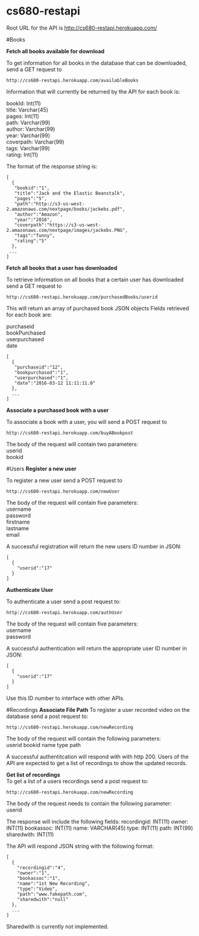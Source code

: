 # cs680-restapi

Root URL for the API is http://cs680-restapi.herokuapp.com/

#Books

**Fetch all books available for download**

To get information for all books in the database that can be downloaded, send a GET request to
````
http://cs680-restapi.herokuapp.com/availableBooks 
````

Information that will currently be returned by the API for each book is: 

bookId: Int(11)  
title: Varchar(45)  
pages: Int(11)  
path: Varchar(99)  
author: Varchar(99)  
year: Varchar(99)  
coverpath: Varchar(99)  
tags: Varchar(99)  
rating: Int(11)  

The format of the response string is:  

````
[
  {
   "bookid":"1",
   "title":"Jack and the Elastic Beanstalk",
   "pages":"5",
   "path":"http://s3-us-west-2.amazonaws.com/nextpage/books/jackebs.pdf",
   "author":"Amazon",
   "year":"2016",
   "coverpath":"https://s3-us-west-2.amazonaws.com/nextpage/images/jackebs.PNG",
   "tags":"funny",
   "rating":"5"
  },
 ...
]
````

**Fetch all books that a user has downloaded**
 
To retrieve information on all books that a certain user has downloaded send a GET request to
````
http://cs680-restapi.herokuapp.com/purchasedBooks/userid
````
This will return an array of purchased book JSON objects 
Fields retrieved for each book are: 

purchaseid   
bookPurchased    
userpurchased    
date    

````
[
  {
   "purchaseid":"12",
   "bookpurchased":"1",
   "userpurchased":"1",
   "date":"2016-03-12 11:11:11.0"
  },
  ...
]
````

**Associate a purchased book with a user**

To associate a book with a user, you will send a POST request to 

````
http://cs680-restapi.herokuapp.com/buyABookpost
````

The body of the request will contain two parameters:  
userid  
bookid  

#Users
**Register a new user**

To register a new user send a POST request to
````
http://cs680-restapi.herokuapp.com/newUser
````

The body of the request will contain five parameters:  
username  
password  
firstname  
lastname  
email

A successful registration will return the new users ID number in JSON:

````
[
  {
    "userid":"17"
  }
]
````
**Authenticate User**

To authenticate a user send a post request to:
````
http://cs680-restapi.herokuapp.com/authUser
````

The body of the request will contain five parameters:  
username  
password

A successful authentication will return the appropriate user ID number in JSON:
````
[
  {
    "userid":"17"
  }
]
````

Use this ID number to interface with other APIs.

#Recordings
**Associate File Path**
To register a user recorded video on the database send a post request to:
````
http://cs680-restapi.herokuapp.com/newRecording
````
The body of the request will contain the following parameters:  
userid
bookid
name
type
path

A successful authentitcation will respond with with http 200. Users of the API are expected to get a list of recordings to show the updated records.

**Get list of recordings**  
To get a list of a users recordings send a post request to:
````
http://cs680-restapi.herokuapp.com/newRecording
````
The body of the request needs to contain the following parameter:  
userid

The response will include the following fields:
recordingid: INT(11)
owner: INT(11)
bookassoc: INT(11)
name: VARCHAR(45)
type: INT(11)
path: INT(99)
sharedwith: INT(11)

The API will respond JSON string with the following format:
````
[
  {
    "recordingid":"4",
    "owner":"1",
    "bookassoc":"1",
    "name":"1st New Recording",
    "type":"Video",
    "path":"www.fakepath.com",
    "sharedwith":"null"
  },
  ...
]
````

Sharedwith is currently not implemented.
